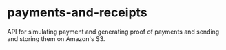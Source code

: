 # payments-and-receipts
API for simulating payment and generating proof of payments and sending and storing them on Amazon's S3.
